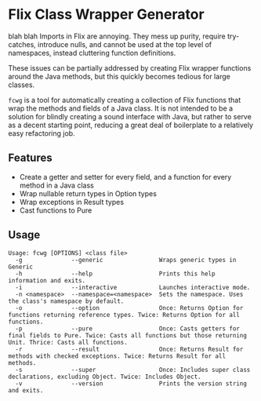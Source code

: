 # Flix Class Wrapper Generator
blah blah
Imports in Flix are annoying.
They mess up purity,
require try-catches,
introduce nulls,
and cannot be used at the top level of namespaces,
instead cluttering function definitions.

These issues can be partially addressed by creating Flix wrapper functions around the Java methods,
but this quickly becomes tedious for large classes.

`fcwg` is a tool for automatically creating a collection of Flix functions that wrap the methods and fields of a Java class.
It is not intended to be a solution for blindly creating a sound interface with Java,
but rather to serve as a decent starting point,
reducing a great deal of boilerplate to a relatively easy refactoring job.

## Features
* Create a getter and setter for every field, and a function for every method in a Java class
* Wrap nullable return types in Option types
* Wrap exceptions in Result types
* Cast functions to Pure

## Usage
```
Usage: fcwg [OPTIONS] <class file>
  -g              --generic                Wraps generic types in Generic
  -h              --help                   Prints this help information and exits.
  -i              --interactive            Launches interactive mode.
  -n <namespace>  --namespace=<namespace>  Sets the namespace. Uses the class's namespace by default.
  -o              --option                 Once: Returns Option for functions returning reference types. Twice: Returns Option for all functions.
  -p              --pure                   Once: Casts getters for final fields to Pure. Twice: Casts all functions but those returning Unit. Thrice: Casts all functions.
  -r              --result                 Once: Returns Result for methods with checked exceptions. Twice: Returns Result for all methods.
  -s              --super                  Once: Includes super class declarations, excluding Object. Twice: Includes Object.
  -v              --version                Prints the version string and exits.
```
